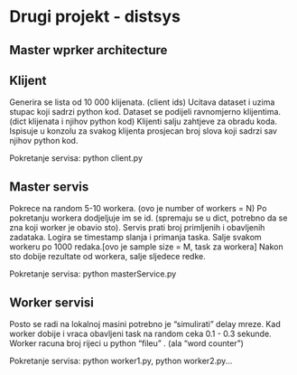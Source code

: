 # Drugi projekt - distsys

## Master wprker architecture

## Klijent

Generira se lista od 10 000 klijenata. (client ids) Ucitava dataset i uzima stupac koji sadrzi python kod. Dataset se podijeli ravnomjerno klijentima. (dict klijenata i njihov python kod) Klijenti salju zahtjeve za obradu koda. Ispisuje u konzolu za svakog klijenta prosjecan broj slova koji sadrzi sav njihov python kod.

Pokretanje servisa: python client.py

## Master servis

Pokrece na random 5-10 workera. (ovo je number of workers = N) Po pokretanju workera dodjeljuje im se id. (spremaju se u dict, potrebno da se zna koji worker je obavio sto). Servis prati broj primljenih i obavljenih zadataka. Logira se timestamp slanja i primanja taska. Salje svakom workeru po 1000 redaka.[ovo je sample size = M, task za workera] Nakon sto dobije rezultate od workera, salje sljedece redke.

Pokretanje servisa: python masterService.py

## Worker servisi

Posto se radi na lokalnoj masini potrebno je “simulirati” delay mreze. Kad worker dobije i vraca obavljeni task na random ceka 0.1 - 0.3 sekunde. Worker racuna broj rijeci u python “fileu” . (ala “word counter”)

Pokretanje servisa: python worker1.py, python worker2.py...